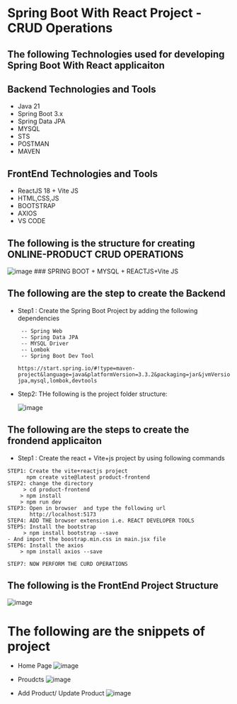 # Spring Boot With React Project - CRUD Operations

## The following Technologies used for developing Spring Boot With React applicaiton

## Backend Technologies and Tools
-  Java 21
-  Spring Boot 3.x
-  Spring Data JPA
-  MYSQL
-  STS
-  POSTMAN
-  MAVEN

## FrontEnd Technologies and Tools
- ReactJS 18 + Vite JS
- HTML,CSS,JS
- BOOTSTRAP
- AXIOS
- VS CODE

## The following is the structure for creating ONLINE-PRODUCT CRUD OPERATIONS
![image](https://github.com/user-attachments/assets/f3304793-a205-4e48-a3ea-5ffee8b4ab9d)
       ### SPRING BOOT + MYSQL + REACTJS+Vite JS
 

## The following are the step to create the Backend

- Step1 : Create the Spring Boot Project by adding the following dependencies

       -- Spring Web
       -- Spring Data JPA
       -- MYSQL Driver
       -- Lombok
       -- Spring Boot Dev Tool
  ```
  https://start.spring.io/#!type=maven-project&language=java&platformVersion=3.3.2&packaging=jar&jvmVersion=17&groupId=com.example&artifactId=demo&name=demo&description=Demo%20project%20for%20Spring%20Boot&packageName=com.example.demo&dependencies=web,data-jpa,mysql,lombok,devtools
  ```
- Step2: THe following is the project folder structure:

  ![image](https://github.com/user-attachments/assets/73af08ca-fd2d-4e68-b95e-e88cf48bbbfe)

## The following are the steps to create the frondend applicaiton

- Step1 : Create the react + Vite+js project by using following commands
 ```
STEP1: Create the vite+reactjs project
       npm create vite@latest product-frontend
STEP2: change the directory
      > cd product-frontend
     > npm install
     > npm run dev
STEP3: Open in browser  and type the following url
        http://localhost:5173
STEP4: ADD THE browser extension i.e. REACT DEVELOPER TOOLS
STEP5: Install the bootstrap
      > npm install bootstrap --save
 - And import the boostrap.min.css in main.jsx file
STEP6: Install the axios
     > npm install axios --save

STEP7: NOW PERFORM THE CURD OPERATIONS
```

## The following is the FrontEnd Project Structure

![image](https://github.com/user-attachments/assets/f644c106-a4d7-41fe-8f6f-06b5c49752d2)


# The following are the snippets of project

- Home Page
  ![image](https://github.com/user-attachments/assets/90a550ba-5174-4063-818c-e72abe9d4ca6)

- Proudcts
  ![image](https://github.com/user-attachments/assets/1b526bda-baba-4246-bb01-bd76c27be89a)

- Add Product/ Update Product
  ![image](https://github.com/user-attachments/assets/7649a394-5775-4939-874a-0d884db0fca6)

  

  

